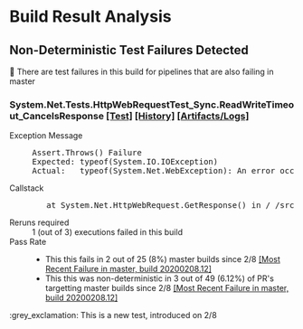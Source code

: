 # Build Result Analysis

## Non-Deterministic Test Failures Detected
:small_blue_diamond: There are test failures in this build for pipelines that are also failing in master

### System.Net.Tests.HttpWebRequestTest_Sync.ReadWriteTimeout_CancelsResponse [[Test]](https://dev.azure.com/dnceng/public/_build/results?buildId=975143&view=ms.vss-test-web.build-test-results-tab&runId=30605638&resultId=148065&paneView=debug) [[History]](https://dev.azure.com/dnceng/public/_build/results?buildId=975143&view=ms.vss-test-web.build-test-results-tab&runId=30605638&resultId=148065&paneView=history) [[Artifacts/Logs]](https://dev.azure.com/dnceng/public/_build/results?buildId=975143&view=ms.vss-test-web.build-test-results-tab&runId=30605638&resultId=148065&paneView=dotnet-dnceng.dnceng-build-release-tasks.helix-test-information-tab)
<dl>
<dt>Exception Message<dt>
<dd><pre>Assert.Throws() Failure
Expected: typeof(System.IO.IOException)
Actual:   typeof(System.Net.WebException): An error occurred while sending the request.
</pre></dd>

<dt>Callstack</dt>
<dd><pre>   at System.Net.HttpWebRequest.GetResponse() in /_/src/libraries/System.Net.Requests/src/System/Net/HttpWebRequest.cs:line 1032</pre></dd>
<dt>Reruns required</dt>
<dd>1 (out of 3) executions failed in this build</dd>
<dt>Pass Rate</dt>
<dd><ul>
<li>This this fails in 2 out of 25 (8%) master builds since 2/8 <a href="https://dev.azure.com/dnceng/public/_build/results?buildId=975143&view=ms.vss-test-web.build-test-results-tab&runId=30605638&resultId=148065&paneView=debug">[Most Recent Failure in master, build 20200208.12]</a></li>
<li>This this was non-deterministic in 3 out of 49 (6.12%) of PR's targetting master builds since 2/8 <a href="https://dev.azure.com/dnceng/public/_build/results?buildId=975143&view=ms.vss-test-web.build-test-results-tab&runId=30605638&resultId=148065&paneView=debug">[Most Recent Failure in master, build 20200208.12]</a></li>
</ul></dd>
<dt>:grey_exclamation: This is a new test, introduced on 2/8</dt>
</dl>
